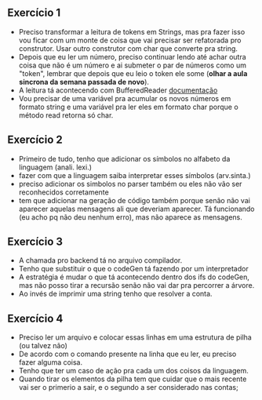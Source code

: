 ## Exercício 1
* Preciso transformar a leitura de tokens em Strings, mas pra fazer isso vou ficar com um monte de coisa que vai precisar ser refatorada pro construtor. Usar outro construtor com char que converte pra string.
* Depois que eu ler um número, preciso continuar lendo até achar outra coisa que não é um número e ai submeter o par de números como um "token", lembrar que depois que eu leio o token ele some (**olhar a aula sincrona da semana passada de novo**). 
* A leitura tá acontecendo com BufferedReader [documentação](https://docs.oracle.com/javase/8/docs/api/java/io/BufferedReader.html)
* Vou precisar de uma variável pra acumular os novos números em formato string e uma variável pra ler eles em formato char porque o método read retorna só char.

## Exercício 2
* Primeiro de tudo, tenho que adicionar os símbolos no alfabeto da linguagem (anali. lexi.)
* fazer com que a linguagem saiba interpretar esses símbolos (arv.sinta.)
* preciso adicionar os simbolos no parser também ou eles não vão ser reconhecidos corretamente
* tem que adicionar na geração de código também porque senão não vai aparecer aquelas mensagens ali que deveriam aparecer. Tá funcionando (eu acho pq não deu nenhum erro), mas não aparece as mensagens.

## Exercício 3
* A chamada pro backend tá no arquivo compilador.
* Tenho que substituir o que o codeGen tá fazendo por um interpretador
* A estratégia é mudar o que tá acontecendo dentro dos ifs do codeGen, mas não posso tirar a recursão senão não vai dar pra percorrer a árvore.
* Ao invés de imprimir uma string tenho que resolver a conta.

## Exercício 4
* Preciso ler um arquivo e colocar essas linhas em uma estrutura de pilha (ou talvez não)
* De acordo com o comando presente na linha que eu ler, eu preciso fazer alguma coisa.
* Tenho que ter um caso de ação pra cada um dos coisos da linguagem.
* Quando tirar os elementos da pilha tem que cuidar que o mais recente vai ser o primerio a sair, e o segundo a ser considerado nas contas;